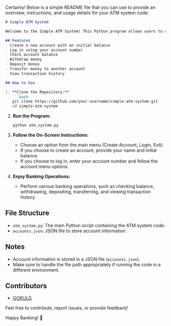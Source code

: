 Certainly! Below is a simple README file that you can use to provide an overview, instructions, and usage details for your ATM system code:

```markdown
# Simple ATM System

Welcome to the Simple ATM System! This Python program allows users to create accounts, log in, and perform various banking operations.

## Features
- Create a new account with an initial balance
- Log in using your account number
- Check account balance
- Withdraw money
- Deposit money
- Transfer money to another account
- View transaction history

## How to Use

1. **Clone the Repository:**
   ```bash
   git clone https://github.com/your-username/simple-atm-system.git
   cd simple-atm-system
   ```

2. **Run the Program:**
   ```bash
   python atm_system.py
   ```

3. **Follow the On-Screen Instructions:**
   - Choose an option from the main menu (Create Account, Login, Exit).
   - If you choose to create an account, provide your name and initial balance.
   - If you choose to log in, enter your account number and follow the account menu options.

4. **Enjoy Banking Operations:**
   - Perform various banking operations, such as checking balance, withdrawing, depositing, transferring, and viewing transaction history.

## File Structure
- `atm_system.py`: The main Python script containing the ATM system code.
- `accounts.json`: JSON file to store account information.

## Notes
- Account information is stored in a JSON file (`accounts.json`).
- Make sure to handle the file path appropriately if running the code in a different environment.

## Contributors
- [GOKULG](https://github.com/GOKULGSECE)

Feel free to contribute, report issues, or provide feedback!

Happy Banking! 🏦
```
